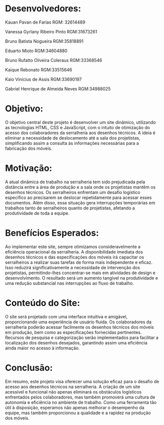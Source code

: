 # Desenvolvedores:

Kauan Pavan de Farias                                  RGM: 32614489

Vanessa Gyrlany Ribeiro Pinto                    RGM:31673261

Bruno Batista Nogueira                                RGM:35818891

Eduarto Mioto                                              RGM:34604880

Bruno Rufatto Oliveira Coleraus                 RGM:33368546

Kaique Rebonato                                         RGM:33515646

Kaio Vinícius de Assis                                   RGM:33690197

Gabriel Henrique de Almeida Neves          RGM:34988025



# Objetivo: 

O objetivo central deste projeto é desenvolver um site dinâmico, utilizando as tecnologias HTML, CSS e JavaScript, com o intuito de otimização do acesso dos colaboradores da serralheria aos desenhos técnicos. A ideia é eliminar a necessidade de deslocamento até a sala dos projetistas, simplificando assim a consulta às informações necessárias para a fabricação dos móveis.



# Motivação: 

A atual dinâmica de trabalho na serralheria tem sido prejudicada pela distância entre a área de produção e a sala onde os projetistas mantêm os desenhos técnicos. Os serralheiros enfrentam um desafio logístico específico ao precisarem se deslocar repetidamente para acessar esses documentos. Além disso, essa situação gera interrupções temporárias em trabalhos tanto de serralheiros quanto de projetistas, afetando a produtividade de toda a equipe.



# Benefícios Esperados: 

Ao implementar este site, sempre otimizamos consideravelmente a eficiência operacional da serralheria. A disponibilidade imediata dos desenhos técnicos e das especificações dos móveis irá capacitar os serralheiros a realizar suas tarefas de forma mais independente e eficaz. Isso reduzirá significativamente a necessidade de intervenção dos projetistas, permitindo-lhes concentrar-se mais em atividades de design e desenvolvimento. O resultado será um aumento tangível na produtividade e uma redução substancial nas interrupções ao fluxo de trabalho.



# Conteúdo do Site: 

O site será projetado com uma interface intuitiva e amigável, proporcionando uma experiência de usuário fluida. Os colaboradores da serralheria poderão acessar facilmente os desenhos técnicos dos móveis em produção, bem como as especificações fornecidas pertinentes. Recursos de pesquisa e categorização serão implementados para facilitar a localização dos desenhos desejados, garantindo assim uma eficiência ainda maior no acesso à informação.



# Conclusão: 

Em resumo, este projeto visa oferecer uma solução eficaz para o desafio de acesso aos desenhos técnicos na serralheria. A criação de um site acessível e funcional não apenas eliminará os obstáculos logísticos enfrentados pelos colaboradores, mas também promoverá uma cultura de autonomia e eficiência no ambiente de trabalho. Como uma ferramenta tão útil à disposição, esperamos não apenas melhorar o desempenho da equipe, mas também proporcionou a qualidade e a rapidez na produção dos móveis.
